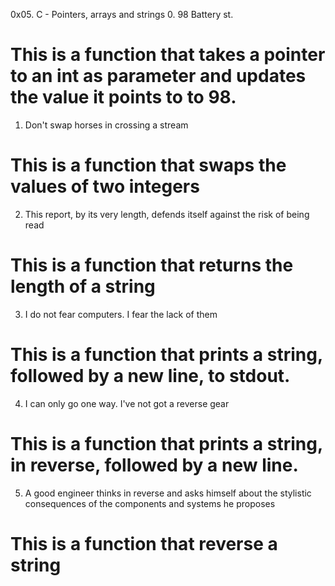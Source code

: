 0x05. C - Pointers, arrays and strings
0. 98 Battery st.
# This is a function that takes a pointer to an int as parameter and updates the value it points to to 98.
1. Don't swap horses in crossing a stream
# This is a function that swaps the values of two integers
2. This report, by its very length, defends itself against the risk of being read
# This is a function that returns the length of a string
3. I do not fear computers. I fear the lack of them
# This is a function that prints a string, followed by a new line, to stdout. 
4. I can only go one way. I've not got a reverse gear
# This is a function that prints a string, in reverse, followed by a new line.
5. A good engineer thinks in reverse and asks himself about the stylistic consequences of the components and systems he proposes
# This is a function that reverse a string 
